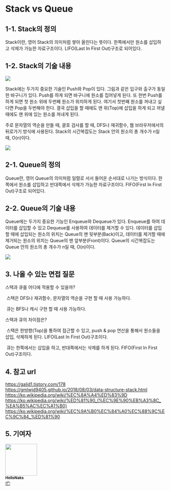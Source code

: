 # Stack vs Queue

## 1-1.  Stack의 정의

   Stack이란, 영어 Stack의 의미처럼 쌓아 올린다는 뜻이다. 한쪽에서만 원소를 삽입하고 삭제가 가능한 자료구조이다. LIFO(Last In First Out)구조로 되어있다.

## 1-2. Stack의 기술 내용

   ![](/img/Data-Structure/Stack_and_Queue/stack_image2.png)

   Stack에는 두가지 중요한 기술인 Push와 Pop이 있다. 그림과 같은 입구와 출구가 동일한 바구니가 있다. Push를 하게 되면 바구니에 원소를 집어넣게 된다. 또 한번 Push를 하게 되면 첫 원소 위에 두번째 원소가 위치하게 된다. 여기서 첫번째 원소를 꺼내고 싶다면 Pop을 두번해야 한다. 결국 삽입을 할 때에도 맨 위(Top)에 삽입을 하게 되고 꺼낼때에도 맨 위에 있는 원소를 꺼내게 된다.

   주로 문자열의 역순을 만들 때, 괄호 검사를 할 때, DFS나 재귀함수, 웹 브라우저에서의 뒤로가기 방식에 사용된다. Stack의 시간복잡도는 Stack 안의 원소의 총 개수가 n일 때, O(n)이다.

   ![](/img/Data-Structure/Stack_and_Queue/stack_image.png)

## 2-1. Queue의 정의

   Queue란, 영어 Queue의 의미처럼 일렬로 서서 들어온 순서대로 나가는 방식이다. 한쪽에서 원소를 삽입하고 반대쪽에서 삭제가 가능한 자료구조이다. FIFO(First In First Out)구조로 되어있다.

## 2-2. Queue의 기술 내용

   Queue에는 두가지 중요한 기능인 Enqueue와 Dequeue가 있다. Enqueue를 하여 데이터를 삽입할 수 있고 Dequeue를 사용하여 데이터를 제거할 수 있다. 데이터를 삽입할 때에 삽입되는 원소의 위치는 Queue의 맨 뒷부분(Back)이고, 데이터를 제거할 때에 제거되는 원소의 위치는 Queue의 맨 앞부분(Front)이다. Queue의 시간복잡도는 Queue 안의 원소의 총 개수가 n일 때, O(n)이다.

   ![](/img/Data-Structure/Stack_and_Queue/queue_image.png)

## 3. 나올 수 있는 면접 질문

   스택과 큐를 어디에 적용할 수 있을까?

   ​	스택은 DFS나 재귀함수, 문자열의 역순을 구현 할 때 사용 가능하다.

   ​	큐는 BFS나 캐시 구현 할 때 사용 가능하다.

   

   스택과 큐의 차이점은?

   ​	스택은 한방향(Top)을 통하여 접근할 수 있고, push & pop 연산을 통해서 원소들을 삽입, 삭제하게 된다.	LIFO(Last In First Out)구조이다.

   ​	큐는 한쪽에서는 삽입을 하고, 반대쪽에서는 삭제를 하게 된다. FIFO(First In First Out)구조이다.



## 4. 참고 url

https://galid1.tistory.com/178
https://gmlwjd9405.github.io/2018/08/03/data-structure-stack.html
https://ko.wikipedia.org/wiki/%EC%8A%A4%ED%83%9D
https://ko.wikipedia.org/wiki/%ED%81%90_(%EC%9E%90%EB%A3%8C_%EA%B5%AC%EC%A1%B0)
https://ko.wikipedia.org/wiki/%EC%9A%B0%EC%84%A0%EC%88%9C%EC%9C%84_%ED%81%90



## 5. 기여자


 <td align="center"><a href="https://github.com/HelloNaks"><img src="https://avatars.githubusercontent.com/u/49478141?v=4?s=100" width="100px;" alt=""/><br /><sub><b>HelloNaks</b></sub></a><br /><a href="#platform-HelloNaks" title="Packaging/porting to new platform">📦</a></td>